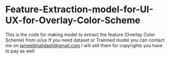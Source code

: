 # Feature-Extraction-model-for-UI-UX-for-Overlay-Color-Scheme

This is the code for making model to extract the feature (Overlay Color Scheme) from ui/ux
If you need dataset or Trainned model you can contact me on jameelkhalidash@gmail.com I will sell them for copyrights you have to pay as well

